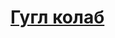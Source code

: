 # [Гугл колаб ](https://colab.research.google.com/drive/1V9aq06KxcGIWIGrDt9YIOD6mKG2s-27A?usp=sharing)

